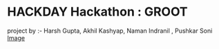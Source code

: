 # HACKDAY Hackathon : GROOT
project by :- Harsh Gupta, Akhil Kashyap, Naman Indranil , Pushkar Soni
[Image](Screenshot(3).png)
